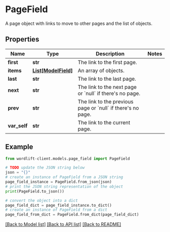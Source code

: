 # PageField

A page object with links to move to other pages and the list of objects.

## Properties

Name | Type | Description | Notes
------------ | ------------- | ------------- | -------------
**first** | **str** | The link to the first page. | 
**items** | [**List[ModelField]**](ModelField.md) | An array of objects. | 
**last** | **str** | The link to the last page. | 
**next** | **str** | The link to the next page or &#x60;null&#x60; if there&#39;s no page. | 
**prev** | **str** | The link to the previous page or &#x60;null&#x60; if there&#39;s no page. | 
**var_self** | **str** | The link to the current page. | 

## Example

```python
from wordlift-client.models.page_field import PageField

# TODO update the JSON string below
json = "{}"
# create an instance of PageField from a JSON string
page_field_instance = PageField.from_json(json)
# print the JSON string representation of the object
print(PageField.to_json())

# convert the object into a dict
page_field_dict = page_field_instance.to_dict()
# create an instance of PageField from a dict
page_field_from_dict = PageField.from_dict(page_field_dict)
```
[[Back to Model list]](../README.md#documentation-for-models) [[Back to API list]](../README.md#documentation-for-api-endpoints) [[Back to README]](../README.md)


